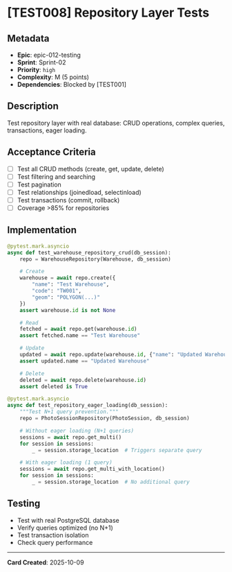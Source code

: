 # [TEST008] Repository Layer Tests

## Metadata

- **Epic**: epic-012-testing
- **Sprint**: Sprint-02
- **Priority**: `high`
- **Complexity**: M (5 points)
- **Dependencies**: Blocked by [TEST001]

## Description

Test repository layer with real database: CRUD operations, complex queries, transactions, eager
loading.

## Acceptance Criteria

- [ ] Test all CRUD methods (create, get, update, delete)
- [ ] Test filtering and searching
- [ ] Test pagination
- [ ] Test relationships (joinedload, selectinload)
- [ ] Test transactions (commit, rollback)
- [ ] Coverage >85% for repositories

## Implementation

```python
@pytest.mark.asyncio
async def test_warehouse_repository_crud(db_session):
    repo = WarehouseRepository(Warehouse, db_session)

    # Create
    warehouse = await repo.create({
        "name": "Test Warehouse",
        "code": "TW001",
        "geom": "POLYGON(...)"
    })
    assert warehouse.id is not None

    # Read
    fetched = await repo.get(warehouse.id)
    assert fetched.name == "Test Warehouse"

    # Update
    updated = await repo.update(warehouse.id, {"name": "Updated Warehouse"})
    assert updated.name == "Updated Warehouse"

    # Delete
    deleted = await repo.delete(warehouse.id)
    assert deleted is True

@pytest.mark.asyncio
async def test_repository_eager_loading(db_session):
    """Test N+1 query prevention."""
    repo = PhotoSessionRepository(PhotoSession, db_session)

    # Without eager loading (N+1 queries)
    sessions = await repo.get_multi()
    for session in sessions:
        _ = session.storage_location  # Triggers separate query

    # With eager loading (1 query)
    sessions = await repo.get_multi_with_location()
    for session in sessions:
        _ = session.storage_location  # No additional query
```

## Testing

- Test with real PostgreSQL database
- Verify queries optimized (no N+1)
- Test transaction isolation
- Check query performance

---
**Card Created**: 2025-10-09
